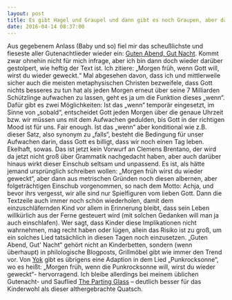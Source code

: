 ```yaml
---
layout: post
title: Es gibt Hagel und Graupel und dann gibt es noch Graupen, aber das kann man essen
date: 2016-04-14 08:37:00
---
```


Aus gegebenem Anlass (Baby und so) fiel mir das scheußlichste und fieseste aller Gutenachtlieder wieder ein: [Guten Abend, Gut Nacht](https://de.wikipedia.org/wiki/Guten_Abend,_gut%E2%80%99_Nacht). Kommt zwar ohnehin nicht für mich infrage, aber ich bin dann doch wieder darüber gestolpert, wie heftig der Text ist. Ich zitiere: „Morgen früh, wenn Gott will, wirst du wieder geweckt.“ Mal abgesehen davon, dass ich und mittlerweile sicher auch die meisten metaphysischen Christen bezweifele, dass Gott nichts besseres zu tun hat als jeden Morgen erneut über seine 7 Milliarden Schützlinge aufwachen zu lassen, geht es ja um die Funktion dieses „wenn“.
Dafür gibt es zwei Möglichkeiten: Ist das „wenn“ temporär eingesetzt, im Sinne von „sobald“, entscheidet Gott jeden Morgen über die genaue Uhrzeit bzw. wir müssen uns mit dem Aufwachen gedulden, bis Gott in der richtigen Mood ist für uns. Fair enough. Ist das „wenn“ aber konditional wie z.B. dieser Satz, also synonym zu „falls“, besteht die Bedingung für unser Aufwachen darin, dass Gott es billigt, dass wir noch einen Tag leben. Ekelhaft, sowas. Das ist jetzt kein Vorwurf an Clemens Brentano, der wird da jetzt nicht groß über Grammatik nachgedacht haben, aber auch darüber hinaus wirkt dieser Einschub seltsam und unpassend. Es ist, als hätte jemand ursprünglich schreiben wollen: „Morgen früh wirst du wieder geweckt“, aber dann aus metrischen Gründen noch diesen albernen, aber folgeträchtigen Einschub vorgenommen, so nach dem Motto: Achja, und bevor ihrs vergesst, wir alle sind nur Spielfiguren vom lieben Gott. Dann die Textzeile auch immer noch schön wiederholen, damit dem einzuschläfernden Kind vor allem in Erinnerung bleibt, dass sein Leben willkürlich aus der Ferne gesteuert wird (mit solchen Gedanken will man ja auch einschlafen). Wer sagt, dass Kinder diese Implikationen nicht wahrnehmen, mag recht haben oder lügen, allein das Risiko ist zu groß, um ein solches Lied tatsächlich in diesen Tagen noch einzusetzen. „Guten Abend, Gut' Nacht“ gehört nicht an Kinderbetten, sondern (wenn überhaupt) in philologische Blogposts, Grillmöbel gibt wie immer den Trend vor. Von [Yok](https://pocketpunk.so36.net/ichbins.php) gibt es übrigens eine Adaption in dem Lied „Punkrocksonne“, wo es heißt: „Morgen früh, wenn die Punkrocksonne will, wirst du wieder geweckt“- hervorragend. Ich bleibe allerdings bei meinem üblichen Gutenacht- und Sauflied [The Parting Glass](https://www.youtube.com/watch?v=NhoKzBm80ZA) – deutlich besser für das Kinderwohl als dieser althergebrachte Quatsch.
